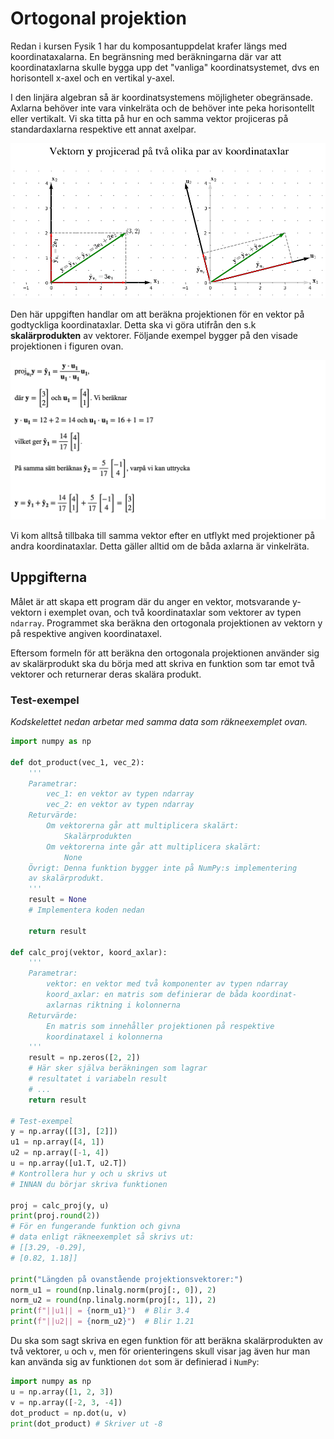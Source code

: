 # Ortogonal projektion

Redan i kursen Fysik 1 har du komposantuppdelat krafer längs med koordinataxalarna. En begränsning med beräkningarna där var att koordinataxlarna skulle bygga upp det "vanliga" koordinatsystemet, dvs en horisontell x-axel och en vertikal y-axel.

I den linjära algebran så är koordinatsystemens möjligheter obegränsade. Axlarna behöver inte vara vinkelräta och de behöver inte peka horisontellt eller vertikalt. Vi ska titta på hur en och samma vektor projiceras på standardaxlarna respektive ett annat axelpar.

![Figur: Ortogonal projektion](images/ortogonal-projektion.png)

Den här uppgiften handlar om att beräkna projektionen för en vektor på godtyckliga koordinataxlar. Detta ska vi göra utifrån den s.k **skalärprodukten** av vektorer. Följande exempel bygger på den visade projektionen i figuren ovan.

![Projektion](images/projektion.png)

Vi kom alltså tillbaka till samma vektor efter en utflykt med projektioner på andra koordinataxlar. Detta gäller alltid om de båda axlarna är vinkelräta.

## Uppgifterna

Målet är att skapa ett program där du anger en vektor, motsvarande y-vektorn i exemplet ovan, och två koordinataxlar som vektorer av typen `ndarray`. Programmet ska beräkna den ortogonala projektionen av vektorn y på respektive angiven koordinataxel.

Eftersom formeln för att beräkna den ortogonala projektionen använder sig av skalärprodukt ska du börja med att skriva en funktion som tar emot två vektorer och returnerar deras skalära produkt.

### Test-exempel

_Kodskelettet nedan arbetar med samma data som räkneexemplet ovan._

```python
import numpy as np

def dot_product(vec_1, vec_2):
    '''
    Parametrar:
        vec_1: en vektor av typen ndarray
        vec_2: en vektor av typen ndarray
    Returvärde:
        Om vektorerna går att multiplicera skalärt:
            Skalärprodukten
        Om vektorerna inte går att multiplicera skalärt:
            None
    Övrigt: Denna funktion bygger inte på NumPy:s implementering
    av skalärprodukt.
    '''
    result = None
    # Implementera koden nedan

    return result

def calc_proj(vektor, koord_axlar):
    '''
    Parametrar:
        vektor: en vektor med två komponenter av typen ndarray
        koord_axlar: en matris som definierar de båda koordinat-
        axlarnas riktning i kolonnerna
    Returvärde:
        En matris som innehåller projektionen på respektive
        koordinataxel i kolonnerna
    '''
    result = np.zeros([2, 2])
    # Här sker själva beräkningen som lagrar
    # resultatet i variabeln result
    # ...
    return result

# Test-exempel
y = np.array([[3], [2]])
u1 = np.array([4, 1])
u2 = np.array([-1, 4])
u = np.array([u1.T, u2.T])
# Kontrollera hur y och u skrivs ut
# INNAN du börjar skriva funktionen

proj = calc_proj(y, u)
print(proj.round(2))
# För en fungerande funktion och givna
# data enligt räkneexemplet så skrivs ut:
# [[3.29, -0.29],
# [0.82, 1.18]]

print("Längden på ovanstående projektionsvektorer:")
norm_u1 = round(np.linalg.norm(proj[:, 0]), 2)
norm_u2 = round(np.linalg.norm(proj[:, 1]), 2)
print(f"||u1|| = {norm_u1}")  # Blir 3.4
print(f"||u2|| = {norm_u2}")  # Blir 1.21
```

Du ska som sagt skriva en egen funktion för att beräkna skalärprodukten av två vektorer, `u` och `v`, men för orienteringens skull visar jag även hur man kan använda sig av funktionen `dot` som är definierad i `NumPy`:

```python
import numpy as np
u = np.array([1, 2, 3])
v = np.array([-2, 3, -4])
dot_product = np.dot(u, v)
print(dot_product) # Skriver ut -8
```
